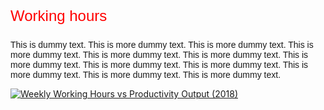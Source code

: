 <!DOCTYPE html>
<title>My Example</title>
<p style="color:red;font-size:24px;font-family: Arial">Working hours</p>
<p style="font-family: Arial">This is dummy text. This is more dummy text. This is more dummy text. This is more dummy text. This is more dummy text. This is more dummy text. This is more dummy text. This is more dummy text. This is more dummy text. This is more dummy text. This is more dummy text. This is more dummy text.</p>
<div class='tableauPlaceholder' id='viz1685714657223' style='position: relative'><noscript><a href='#'><img alt='Weekly Working Hours vs Productivity Output (2018) ' src='https:&#47;&#47;public.tableau.com&#47;static&#47;images&#47;N6&#47;N6YZB7WG2&#47;1_rss.png' style='border: none' /></a></noscript><object class='tableauViz'  style='display:none;'><param name='host_url' value='https%3A%2F%2Fpublic.tableau.com%2F' /> <param name='embed_code_version' value='3' /> <param name='path' value='shared&#47;N6YZB7WG2' /> <param name='toolbar' value='yes' /><param name='static_image' value='https:&#47;&#47;public.tableau.com&#47;static&#47;images&#47;N6&#47;N6YZB7WG2&#47;1.png' /> <param name='animate_transition' value='yes' /><param name='display_static_image' value='yes' /><param name='display_spinner' value='yes' /><param name='display_overlay' value='yes' /><param name='display_count' value='yes' /><param name='language' value='en-US' /></object></div>                <script type='text/javascript'>                    var divElement = document.getElementById('viz1685714657223');                    var vizElement = divElement.getElementsByTagName('object')[0];                    vizElement.style.width='1016px';vizElement.style.height='991px';                    var scriptElement = document.createElement('script');                    scriptElement.src = 'https://public.tableau.com/javascripts/api/viz_v1.js';                    vizElement.parentNode.insertBefore(scriptElement, vizElement);                </script>
